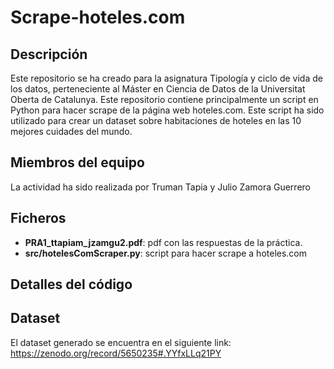 # Scrape-hoteles.com
## Descripción
Este repositorio se ha creado para la asignatura Tipología y ciclo de vida de los datos, perteneciente al Máster en Ciencia de Datos de la Universitat Oberta de Catalunya. Este repositorio contiene principalmente un script en Python para hacer scrape de la página web hoteles.com. Este script ha sido utilizado para crear un dataset sobre habitaciones de hoteles en las 10 mejores cuidades del mundo.
## Miembros del equipo
La actividad ha sido realizada por Truman Tapia y Julio Zamora Guerrero
## Ficheros
- **PRA1_ttapiam_jzamgu2.pdf**: pdf con las respuestas de la práctica.
- **src/hotelesComScraper.py**: script para hacer scrape a hoteles.com
## Detalles del código

## Dataset
El dataset generado se encuentra en el siguiente link:
https://zenodo.org/record/5650235#.YYfxLLq21PY
